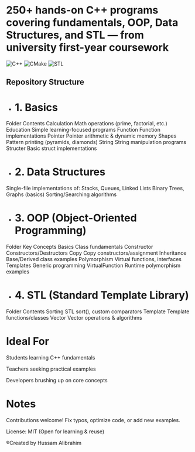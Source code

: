# 250+ hands-on C++ programs covering fundamentals, OOP, Data Structures, and STL — from university first-year coursework

![C++](https://img.shields.io/badge/C++-00599C?style=for-the-badge&logo=c%2B%2B&logoColor=white)
![CMake](https://img.shields.io/badge/CMake-064F8C?style=for-the-badge&logo=cmake&logoColor=white)
![STL](https://img.shields.io/badge/STL-00599C?style=for-the-badge&logo=c%2B%2B&logoColor=white)
## Repository Structure
- # 1. Basics
Folder	Contents
Calculation	Math operations (prime, factorial, etc.)
Education	Simple learning-focused programs
Function	Function implementations
Pointer	Pointer arithmetic & dynamic memory
Shapes	Pattern printing (pyramids, diamonds)
String	String manipulation programs
Structer	Basic struct implementations

- # 2. Data Structures
Single-file implementations of:
Stacks, Queues, Linked Lists
Binary Trees, Graphs (basics)
Sorting/Searching algorithms

- # 3. OOP (Object-Oriented Programming)
Folder	Key Concepts
Basics	Class fundamentals
Constructor	Constructors/Destructors
Copy	Copy constructors/assignment
Inheritance	Base/Derived class examples
Polymorphism	Virtual functions, interfaces
Templates	Generic programming
VirtualFunction	Runtime polymorphism examples

- # 4. STL (Standard Template Library)
Folder	Contents
Sorting	STL sort(), custom comparators
Template	Template functions/classes
Vector	Vector operations & algorithms


# Ideal For
Students learning C++ fundamentals

Teachers seeking practical examples

Developers brushing up on core concepts

# Notes
Contributions welcome! Fix typos, optimize code, or add new examples.

License: MIT (Open for learning & reuse)


®Created by Hussam Alibrahim
